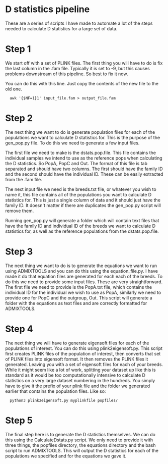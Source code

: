 # D statistics pipeline

These are a series of scripts I have made to automate a lot of the steps needed to calculate D statistics for a large set of data.

# Step 1 

We start off with a set of PLINK files. The first thing you will have to do is fix the last column in the .fam file. Typically it is set to -9, but this causes problems downstream of this pipeline. So best to fix it now. 

You can do this with this line. Just copy the contents of the new file to the old one. 
```
  awk '{$NF=1}1' input_file.fam > output_file.fam
```
# Step 2

The next thing we want to do is generate population files for each of the populations we want to calculate D statistics for. This is the purpose of the gen_pop.py file. To do this we need to generate a few input files. 

The first file we need to make is the dstats.pop.file. This file contains the individual samples we intend to use as the reference pops when calculating the D statistics. So PopA, PopC and Out. The format of this file is tab separated and should have two columns. The first should have the family ID and the second should have the individual ID. These can be easily extracted from the .fam file. 

The next input file we need is the breeds.txt file, or whatever you wish to name it, this file contains all of the populations you want to calculate D statistics for. This is just a single column of data and it should just have the family ID. It doesn't matter if there are duplicates the gen_pop.py script will remove them. 

Running gen_pop.py will generate a folder which will contain text files that have the family ID and individual ID of the breeds we want to calculate D statistics for, as well as the reference populations from the dstats.pop.file.

# Step 3

The next thing we want to do is to generate the equations we want to run using ADMIXTOOLS and you can do this using the equation_file.py. I have made it do that equation files are generated for each each of the breeds. To do this we need to provide some input files. These are very straightforward. The first file we need to provide is the PopA.txt file, which contains the individual ID for the individual we wish to use as PopA, similarly we need to provide one for PopC and the outgroup, Out. This script will generate a folder with the equations as text files and are correctly formatted for ADMIXTOOLS. 

# Step 4

The next thing we will have to generate eigensoft files for each of the populations of interest. You can do this using plink2eigensoft.py. This script first creates PLINK files of the population of interest, then converts that set of PLINK files into eigensoft format. It then removes the PLINK files it generated. Leaving you with a set of eigensoft files for each of your breeds. While it might seem like a lot of work, splitting your dataset up like this is standard as it would be too computationally intensive to calculate D statistics on a very large dataset numbering in the hundreds. You simply have to give it the prefix of your plink file and the folder we generated earlier that contains the population files. Like so:

```
  python3 plink2eigensoft.py myplinkfile popfiles/
```
# Step 5

The final step here is to generate the D statistics themselves. We can do this using the CalculateDstats.py script. We only need to provide it with three things, the popfiles directory, the equations directory and the bash script to run ADMIXTOOLS. This will output the D statistics for each of the populations we specified and for the equations we gave it. 
